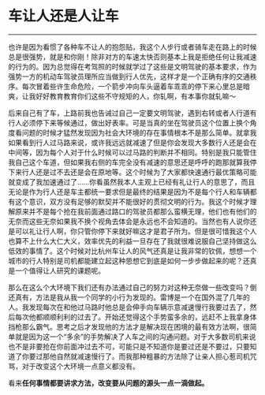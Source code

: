 # 车让人还是人让车

---------------------

也许是因为看惯了各种车不让人的抱怨贴，我这个人步行或者骑车走在路上的时候总是很强势，就是和你刚！除非对方的车速太快否则基本上我是拒绝任何让我减速的行为的。因为总觉得在考驾照的时候就学过了这些是文明驾驶的基本要求，作为强势一方的机动车驾驶员理所应当做到行人优先，这样才是一个正确有序的交通秩序。每次冒着些许生命危险，一个箭步冲向车头逼着车乖乖的停下来心里总是暗爽，让我好好教育教育你们这些不守规矩的人，你轧啊，有本事你就轧嘛～

后来自己有了车，上路前我也告诫过自己一定要文明驾驶，遇到右转或者人行道有行人必须停下来等候通过，做出好表率。可是当真的坐在驾驶员这个位置上换个角度看问题的时候才猛然发现因为社会大环境的存在事情根本不是那么简单。就拿我如果看到行人过马路来说，或许我远远就减速了但是你会发现大多数行人还是会在中间等，因为每个人对于什么时候可以过马路的判断并不相同。特别是我只能管住我自己这个车道，但如果我右侧的车完全没有减速的意思还是呼呼的跑那就算我停下来行人还是过不去还是会在原地等。这个时候为了大家都快速通行最优策略可能就变成了我加速通过了……你看虽然我本人主观上已经有礼让行人的意思了，而且无论是作为行人还是车主都统一要求但是最终的结果是因为不是每个行人和车辆都有这个意识，双方没有足够的默契并不能很好的贯彻文明的行为。我这个时候才理解原来并不是每个抢在我前面通过路口的驾驶员都那么蛮横无理，他们也有他们的无奈而这些无奈如果我不换个视角去体会是永远也不会知道的。当然也有人说你还是可以礼让行人啊，你只管你停下来就好嘛这才是君子所为。但是很可惜我这个人也算不上什么大仁大义，效率优先的利益一旦存在了我就很难说服自己坚持做这么低效的事情了。这个时候对比杭州车让人的风气还真是让我非常的钦佩，想想一个城市的行人特别是司机都能建立起这种思想它到底是如何一步步做起来的呢？还真是一个值得让人研究的课题呢。

那么在这么个大环境下我们还有办法通过自己的努力对这种无奈做一些改变吗？倒还真有，方法是我从我一个同学的小行为发现的。雷博是一个在国外混了几年的人。我发现每次在和他过马路时他总是会伸手向车辆示意减速慢行我要过去了，然后每次他都顺顺利利的过去了。开始还觉得这个手势蛮多余的，远赶不上我拿身体挡枪那么霸气。思考之后才发现他的方法才是解决现在困境的最有效方法啊，很简单就是因为这一个“多余”的手势解决了人车之间的沟通问题。对于大多数司机来说也不是非要抢在你前面冲过去不可，可能只是不知道你是要过还是不要过，只要知道了你要过那他自然就减速慢行了。而我那种粗暴的方法除了让亲人担心惹司机咒骂，对于改变这个大环境一点意义都没有。

看来**任何事情都要讲求方法，改变要从问题的源头一点一滴做起。**
